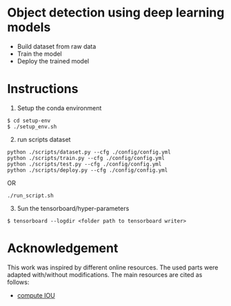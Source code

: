 # Object detection using deep learning models

*  Build dataset from raw data
*  Train the model
*  Deploy the trained model

# Instructions
1. Setup the conda environment
```
$ cd setup-env
$ ./setup_env.sh
```
2. run scripts dataset 
```
python ./scripts/dataset.py --cfg ./config/config.yml
python ./scripts/train.py --cfg ./config/config.yml
python ./scripts/test.py --cfg ./config/config.yml
python ./scripts/deploy.py --cfg ./config/config.yml
```
OR
```
./run_script.sh
```

3. 5un the tensorboard/hyper-parameters 
```
$ tensorboard --logdir <folder path to tensorboard writer>
```
# Acknowledgement

This work was inspired by different online resources. The used parts were adapted with/without modifications. The main resources are cited as follows:
*  [compute IOU](https://gist.github.com/meyerjo/dd3533edc97c81258898f60d8978eddc)
